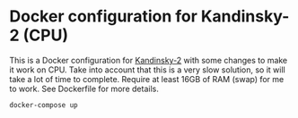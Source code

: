 # Docker configuration for Kandinsky-2 (CPU)

This is a Docker configuration for [Kandinsky-2](https://github.com/ai-forever/Kandinsky-2) with some changes to make 
it work on CPU. Take into account that this is a very slow solution, so it will take a lot of time to complete. 
Require at least 16GB of RAM (swap) for me to work. See Dockerfile for more details.

```bash
docker-compose up
```